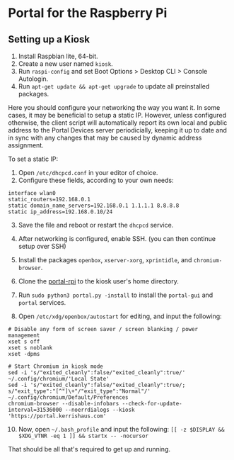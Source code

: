# Portal for the Raspberry Pi

## Setting up a Kiosk

1. Install Raspbian lite, 64-bit.
2. Create a new user named `kiosk`.
3. Run `raspi-config` and set Boot Options > Desktop CLI > Console Autologin.
4. Run `apt-get update && apt-get upgrade` to update all preinstalled packages.

Here you should configure your networking the way you want it. In some cases, it may be beneficial to setup a static IP. However, unless configured otherwise, the client script will automatically report its own local and public address to the Portal Devices server periodicially, keeping it up to date and in sync with any changes that may be caused by dynamic address assignment.  

To set a static IP:
1. Open `/etc/dhcpcd.conf` in your editor of choice.
2. Configure these fields, according to your own needs:
```
interface wlan0
static_routers=192.168.0.1
static domain_name_servers=192.168.0.1 1.1.1.1 8.8.8.8
static ip_address=192.168.0.10/24
```
3. Save the file and reboot or restart the `dhcpcd` service.

5. After networking is configured, enable SSH. (you can then continue setup over SSH)  
6. Install the packages `openbox`, `xserver-xorg`, `xprintidle`, and `chromium-browser`.
7. Clone the [portal-rpi](https://git.kerrishaus.com/portal-rpi) to the kiosk user's home directory.
8. Run `sudo python3 portal.py -install` to install the `portal-gui` and `portal` services.
9. Open `/etc/xdg/openbox/autostart` for editing, and input the following:
```
# Disable any form of screen saver / screen blanking / power management
xset s off
xset s noblank
xset -dpms

# Start Chromium in kiosk mode
sed -i 's/"exited_cleanly":false/"exited_cleanly":true/' ~/.config/chromium/'Local State'
sed -i 's/"exited_cleanly":false/"exited_cleanly":true/; s/"exit_type":"[^"]\+"/"exit_type":"Normal"/' ~/.config/chromium/Default/Preferences
chromium-browser --disable-infobars --check-for-update-interval=31536000 --noerrdialogs --kiosk 'https://portal.kerrishaus.com'
```
10. Now, open `~/.bash_profile` and input the following:
`[[ -z $DISPLAY && $XDG_VTNR -eq 1 ]] && startx -- -nocursor`

That should be all that's required to get up and running.
